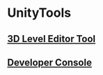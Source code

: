 # UnityTools

## [3D Level Editor Tool](https://github.com/getmikyled/TechArt_Projects/tree/main/Tools/Assets/_Tools/LevelEditor)

## [Developer Console](https://github.com/getmikyled/TechArt_Projects/tree/main/Tools/Assets/_Tools/DeveloperConsole_InGame)
